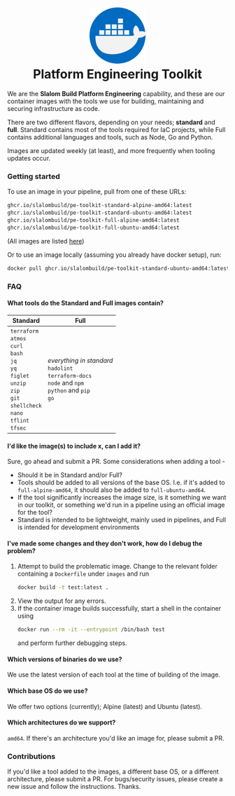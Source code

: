 <h1 align="center"><img src="docker.png" width="128" height="128" alt="Platform Engineering Toolkit"/><br/>Platform Engineering Toolkit</h1>

<!--[![License MIT](https://img.shields.io/badge/license-MIT-green)](./LICENSE)
[![GitHub contributors](https://img.shields.io/github/contributors/slalombuild/platform-engineering-toolkit)](#users-and-community)-->

We are the **Slalom Build Platform Engineering** capability, and these are our container images with the tools we use for building, maintaining and securing infrastructure as code.

There are two different flavors, depending on your needs; **standard** and **full**. Standard contains most of the tools required for IaC projects, while Full contains additional languages and tools, such as Node, Go and Python.

Images are updated weekly (at least), and more frequently when tooling updates occur.

### Getting started

To use an image in your pipeline, pull from one of these URLs:

```bash
ghcr.io/slalombuild/pe-toolkit-standard-alpine-amd64:latest
ghcr.io/slalombuild/pe-toolkit-standard-ubuntu-amd64:latest
ghcr.io/slalombuild/pe-toolkit-full-alpine-amd64:latest
ghcr.io/slalombuild/pe-toolkit-full-ubuntu-amd64:latest
```
(All images are listed [here](https://github.com/orgs/SlalomBuild/packages?repo_name=platform-engineering-toolkit))

Or to use an image locally (assuming you already have docker setup), run:
```bash
docker pull ghcr.io/slalombuild/pe-toolkit-standard-ubuntu-amd64:latest
```

### FAQ

#### What tools do the Standard and Full images contain?

| Standard | Full |
| --- | --- |
| `terraform`<br/> `atmos`<br/> `curl`<br/> `bash`<br/> `jq`<br/> `yq`<br/> `figlet`<br/> `unzip`<br/> `zip`<br/> `git`<br/> `shellcheck`<br/> `nano`<br/> `tflint`<br/> `tfsec`<br/>| _everything in standard_<br/>`hadolint`<br/>`terraform-docs`<br/>`node` and `npm`<br/>`python` and `pip`<br/>`go`<br/> |

#### I'd like the image(s) to include x, can I add it?

Sure, go ahead and submit a PR. Some considerations when adding a tool -
- Should it be in Standard and/or Full?
- Tools should be added to all versions of the base OS. I.e. if it's added to `full-alpine-amd64`, it should also be added to `full-ubuntu-amd64`.
- If the tool significantly increases the image size, is it something we want in our toolkit, or something we'd run in a pipeline using an official image for the tool?
- Standard is intended to be lightweight, mainly used in pipelines, and Full is intended for development environments

#### I've made some changes and they don't work, how do I debug the problem?

1. Attempt to build the problematic image. Change to the relevant folder containing a `Dockerfile` under `images` and run 
   ```bash
   docker build -t test:latest .   
   ```
2. View the output for any errors.
3. If the container image builds successfully, start a shell in the container using 
   ```bash
   docker run --rm -it --entrypoint /bin/bash test
   ``` 
   and perform further debugging steps.

#### Which versions of binaries do we use?

We use the latest version of each tool at the time of building of the image.

#### Which base OS do we use?

We offer two options (currently); Alpine (latest) and Ubuntu (latest).

#### Which architectures do we support?

`amd64`. If there's an architecture you'd like an image for, please submit a PR.

### Contributions

If you'd like a tool added to the images, a different base OS, or a different architecture, please submit a PR. For bugs/security issues, please create a new issue and follow the instructions. Thanks.
